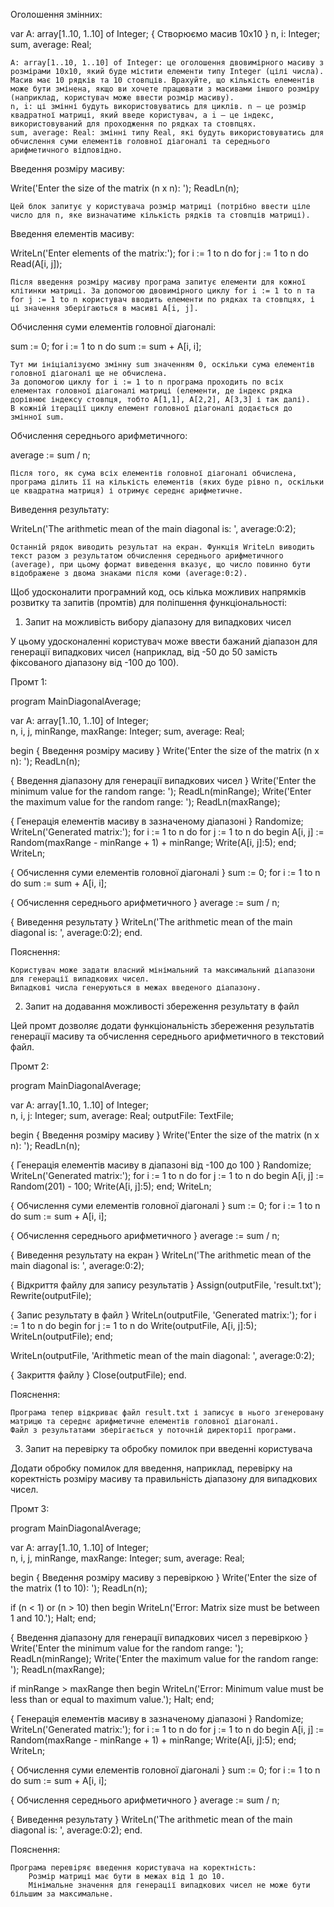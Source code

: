   Оголошення змінних:

var
  A: array[1..10, 1..10] of Integer;  { Створюємо масив 10x10 }
  n, i: Integer;
  sum, average: Real;

    A: array[1..10, 1..10] of Integer: це оголошення двовимірного масиву з розмірами 10x10, який буде містити елементи типу Integer (цілі числа). Масив має 10 рядків та 10 стовпців. Врахуйте, що кількість елементів може бути змінена, якщо ви хочете працювати з масивами іншого розміру (наприклад, користувач може ввести розмір масиву).
    n, i: ці змінні будуть використовуватись для циклів. n — це розмір квадратної матриці, який введе користувач, а i — це індекс, використовуваний для проходження по рядках та стовпцях.
    sum, average: Real: змінні типу Real, які будуть використовуватись для обчислення суми елементів головної діагоналі та середнього арифметичного відповідно.

Введення розміру масиву:

Write('Enter the size of the matrix (n x n): ');
ReadLn(n);

    Цей блок запитує у користувача розмір матриці (потрібно ввести ціле число для n, яке визначатиме кількість рядків та стовпців матриці).

Введення елементів масиву:

WriteLn('Enter elements of the matrix:');
for i := 1 to n do
  for j := 1 to n do
    Read(A[i, j]);

    Після введення розміру масиву програма запитує елементи для кожної клітинки матриці. За допомогою двовимірного циклу for i := 1 to n та for j := 1 to n користувач вводить елементи по рядках та стовпцях, і ці значення зберігаються в масиві A[i, j].

Обчислення суми елементів головної діагоналі:

sum := 0;
for i := 1 to n do
  sum := sum + A[i, i];

    Тут ми ініціалізуємо змінну sum значенням 0, оскільки сума елементів головної діагоналі ще не обчислена.
    За допомогою циклу for i := 1 to n програма проходить по всіх елементах головної діагоналі матриці (елементи, де індекс рядка дорівнює індексу стовпця, тобто A[1,1], A[2,2], A[3,3] і так далі).
    В кожній ітерації циклу елемент головної діагоналі додається до змінної sum.

Обчислення середнього арифметичного:

average := sum / n;

    Після того, як сума всіх елементів головної діагоналі обчислена, програма ділить її на кількість елементів (яких буде рівно n, оскільки це квадратна матриця) і отримує середнє арифметичне.

Виведення результату:

WriteLn('The arithmetic mean of the main diagonal is: ', average:0:2);

    Останній рядок виводить результат на екран. Функція WriteLn виводить текст разом з результатом обчислення середнього арифметичного (average), при цьому формат виведення вказує, що число повинно бути відображене з двома знаками після коми (average:0:2).
Щоб удосконалити програмний код, ось кілька можливих напрямків розвитку та запитів (промтів) для поліпшення функціональності:
1. Запит на можливість вибору діапазону для випадкових чисел

У цьому удосконаленні користувач може ввести бажаний діапазон для генерації випадкових чисел (наприклад, від -50 до 50 замість фіксованого діапазону від -100 до 100).

Промт 1:

program MainDiagonalAverage;

var
  A: array[1..10, 1..10] of Integer;  
  n, i, j, minRange, maxRange: Integer;
  sum, average: Real;

begin
  { Введення розміру масиву }
  Write('Enter the size of the matrix (n x n): ');
  ReadLn(n);

  { Введення діапазону для генерації випадкових чисел }
  Write('Enter the minimum value for the random range: ');
  ReadLn(minRange);
  Write('Enter the maximum value for the random range: ');
  ReadLn(maxRange);

  { Генерація елементів масиву в зазначеному діапазоні }
  Randomize;
  WriteLn('Generated matrix:');
  for i := 1 to n do
    for j := 1 to n do
    begin
      A[i, j] := Random(maxRange - minRange + 1) + minRange;
      Write(A[i, j]:5);
    end;
  WriteLn;

  { Обчислення суми елементів головної діагоналі }
  sum := 0;
  for i := 1 to n do
    sum := sum + A[i, i];

  { Обчислення середнього арифметичного }
  average := sum / n;

  { Виведення результату }
  WriteLn('The arithmetic mean of the main diagonal is: ', average:0:2);
end.

Пояснення:

    Користувач може задати власний мінімальний та максимальний діапазони для генерації випадкових чисел.
    Випадкові числа генеруються в межах введеного діапазону.

2. Запит на додавання можливості збереження результату в файл

Цей промт дозволяє додати функціональність збереження результатів генерації масиву та обчислення середнього арифметичного в текстовий файл.

Промт 2:

program MainDiagonalAverage;

var
  A: array[1..10, 1..10] of Integer;  
  n, i, j: Integer;
  sum, average: Real;
  outputFile: TextFile;

begin
  { Введення розміру масиву }
  Write('Enter the size of the matrix (n x n): ');
  ReadLn(n);

  { Генерація елементів масиву в діапазоні від -100 до 100 }
  Randomize;
  WriteLn('Generated matrix:');
  for i := 1 to n do
    for j := 1 to n do
    begin
      A[i, j] := Random(201) - 100;
      Write(A[i, j]:5);
    end;
  WriteLn;

  { Обчислення суми елементів головної діагоналі }
  sum := 0;
  for i := 1 to n do
    sum := sum + A[i, i];

  { Обчислення середнього арифметичного }
  average := sum / n;

  { Виведення результату на екран }
  WriteLn('The arithmetic mean of the main diagonal is: ', average:0:2);

  { Відкриття файлу для запису результатів }
  Assign(outputFile, 'result.txt');
  Rewrite(outputFile);

  { Запис результату в файл }
  WriteLn(outputFile, 'Generated matrix:');
  for i := 1 to n do
    begin
      for j := 1 to n do
        Write(outputFile, A[i, j]:5);
      WriteLn(outputFile);
    end;

  WriteLn(outputFile, 'Arithmetic mean of the main diagonal: ', average:0:2);

  { Закриття файлу }
  Close(outputFile);
end.

Пояснення:

    Програма тепер відкриває файл result.txt і записує в нього згенеровану матрицю та середнє арифметичне елементів головної діагоналі.
    Файл з результатами зберігається у поточній директорії програми.

3. Запит на перевірку та обробку помилок при введенні користувача

Додати обробку помилок для введення, наприклад, перевірку на коректність розміру масиву та правильність діапазону для випадкових чисел.

Промт 3:

program MainDiagonalAverage;

var
  A: array[1..10, 1..10] of Integer;  
  n, i, j, minRange, maxRange: Integer;
  sum, average: Real;

begin
  { Введення розміру масиву з перевіркою }
  Write('Enter the size of the matrix (1 to 10): ');
  ReadLn(n);

  if (n < 1) or (n > 10) then
  begin
    WriteLn('Error: Matrix size must be between 1 and 10.');
    Halt;
  end;

  { Введення діапазону для генерації випадкових чисел з перевіркою }
  Write('Enter the minimum value for the random range: ');
  ReadLn(minRange);
  Write('Enter the maximum value for the random range: ');
  ReadLn(maxRange);

  if minRange > maxRange then
  begin
    WriteLn('Error: Minimum value must be less than or equal to maximum value.');
    Halt;
  end;

  { Генерація елементів масиву в зазначеному діапазоні }
  Randomize;
  WriteLn('Generated matrix:');
  for i := 1 to n do
    for j := 1 to n do
    begin
      A[i, j] := Random(maxRange - minRange + 1) + minRange;
      Write(A[i, j]:5);
    end;
  WriteLn;

  { Обчислення суми елементів головної діагоналі }
  sum := 0;
  for i := 1 to n do
    sum := sum + A[i, i];

  { Обчислення середнього арифметичного }
  average := sum / n;

  { Виведення результату }
  WriteLn('The arithmetic mean of the main diagonal is: ', average:0:2);
end.

Пояснення:

    Програма перевіряє введення користувача на коректність:
        Розмір матриці має бути в межах від 1 до 10.
        Мінімальне значення для генерації випадкових чисел не може бути більшим за максимальне.

